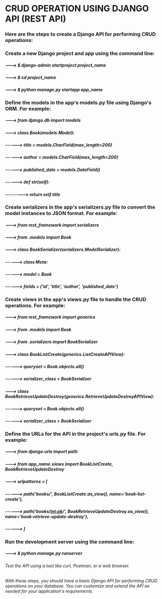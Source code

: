# CRUD OPERATION USING DJANGO API (REST API)


### Here are the steps to create a Django API for performing CRUD operations:

### Create a new Django project and app using the command line:
##### ---> $ django-admin startproject project_name
##### ---> $ cd project_name
##### ---> $ python manage.py startapp app_name
### Define the models in the app's models.py file using Django's ORM. For example:
##### ---> from django.db import models

##### ---> class Book(models.Model):
##### ------>    title = models.CharField(max_length=200)
##### ------>    author = models.CharField(max_length=200)
##### ------>    published_date = models.DateField()

##### ------>    def __str__(self):
##### --------->        return self.title
### Create serializers in the app's serializers.py file to convert the model instances to JSON format. For example:
##### ---> from rest_framework import serializers
##### ---> from .models import Book

##### ---> class BookSerializer(serializers.ModelSerializer):
##### ------>    class Meta:
##### ------>        model = Book
##### ------>        fields = ('id', 'title', 'author', 'published_date')
### Create views in the app's views.py file to handle the CRUD operations. For example:
##### ---> from rest_framework import generics
##### ---> from .models import Book
##### ---> from .serializers import BookSerializer

##### ---> class BookListCreate(generics.ListCreateAPIView):
##### ------>    queryset = Book.objects.all()
##### ------>    serializer_class = BookSerializer

##### ---> class BookRetrieveUpdateDestroy(generics.RetrieveUpdateDestroyAPIView):
##### ------>    queryset = Book.objects.all()
##### ------>    serializer_class = BookSerializer
### Define the URLs for the API in the project's urls.py file. For example:
##### ---> from django.urls import path
##### ---> from app_name.views import BookListCreate, BookRetrieveUpdateDestroy

##### ---> urlpatterns = [
##### ------>    path('books/', BookListCreate.as_view(), name='book-list-create'),
##### ------>    path('books/<int:pk>/', BookRetrieveUpdateDestroy.as_view(), name='book-retrieve-update-destroy'),
##### ------> ]
### Run the development server using the command line:
##### ---> $ python manage.py runserver
###### Test the API using a tool like curl, Postman, or a web browser.
###### With these steps, you should have a basic Django API for performing CRUD operations on your database. You can customize and extend the API as needed for your application's requirements.
